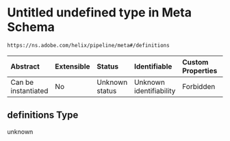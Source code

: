 # Untitled undefined type in Meta Schema

```txt
https://ns.adobe.com/helix/pipeline/meta#/definitions
```



| Abstract            | Extensible | Status         | Identifiable            | Custom Properties | Additional Properties | Access Restrictions | Defined In                                                    |
| :------------------ | :--------- | :------------- | :---------------------- | :---------------- | :-------------------- | :------------------ | :------------------------------------------------------------ |
| Can be instantiated | No         | Unknown status | Unknown identifiability | Forbidden         | Allowed               | none                | [meta.schema.json\*](meta.schema.json "open original schema") |

## definitions Type

unknown
